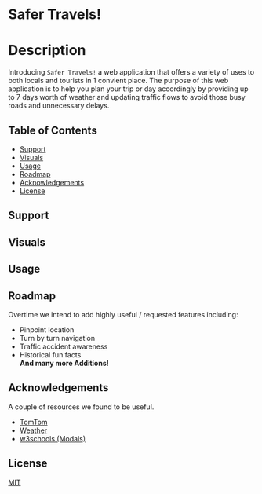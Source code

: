 # Safer Travels!

# Description
Introducing `Safer Travels!` a web application that offers a variety of uses to both locals and tourists in 1 convient place. The purpose of this web application is to help you plan your trip or day accordingly by providing up to 7 days worth of weather and updating traffic flows to avoid those busy roads and unnecessary delays.

<!-- make sure to add link to the deployed site -->
<!-- [name](link) -->

## Table of Contents

- [Support](#support)
- [Visuals](#visuals)
- [Usage](#usage)
- [Roadmap](#roadmap)
- [Acknowledgements](#acknowledgements)
- [License](#license)

## Support


## Visuals
<!-- ![Screenshot](path to SS  or gif) -->
<!-- ![Screenshot](path to SS or gif) -->


## Usage


## Roadmap
Overtime we intend to add highly useful / requested features including:
- Pinpoint location
- Turn by turn navigation
- Traffic accident awareness
- Historical fun facts 
<br> <b>And many more Additions!</b>

## Acknowledgements 
A couple of resources we found to be useful.
- [TomTom](https://developer.tomtom.com/)
- [Weather](https://www.weatherapi.com/)
- [w3schools (Modals)](https://www.w3schools.com/bootstrap5/bootstrap_modal.php)

## License

[MIT](https://choosealicense.com/licenses/mit/) 